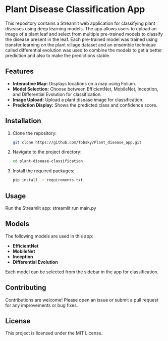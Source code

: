 # Plant Disease Classification App

This repository contains a Streamlit web application for classifying plant diseases using deep learning models. 
The app allows users to upload an image of a plant leaf and select from multiple pre-trained models to classify 
the disease present in the leaf.
Each pre-trained model was trained using transfer learning on the plant village dataset and an ensemble technique called differential evolution was used to combine the models to get a better prediction and also to make the predictions stable.

## Features

- **Interactive Map:** Displays locations on a map using Folium.
- **Model Selection:** Choose between EfficientNet, MobileNet, Inception, and Differential Evolution for classification.
- **Image Upload:** Upload a plant disease image for classification.
- **Prediction Display:** Shows the predicted class and confidence score.

## Installation

1. Clone the repository:
   ```bash
   git clone https://github.com/Tobsky/Plant_disease_app.git

2. Navigate to the project directory:
    ```bash
    cd plant-disease-classification

3. Install the required packages:
    ```bash
    pip install -r requirements.txt

## Usage

Run the Streamlit app:
    streamlit run main.py

## Models
The following models are used in this app:

- **EfficientNet**
- **MobileNet**
- **Inception**
- **Differential Evolution**

Each model can be selected from the sidebar in the app for classification.

## Contributing
Contributions are welcome! Please open an issue or submit a pull request for any improvements or bug fixes.

## License
This project is licensed under the MIT License.